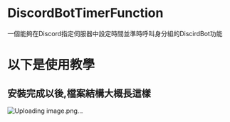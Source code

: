 # DiscordBotTimerFunction
一個能夠在Discord指定伺服器中設定時間並準時呼叫身分組的DiscirdBot功能

# 以下是使用教學
## 安裝完成以後,檔案結構大概長這樣
![Uploading image.png…]()
